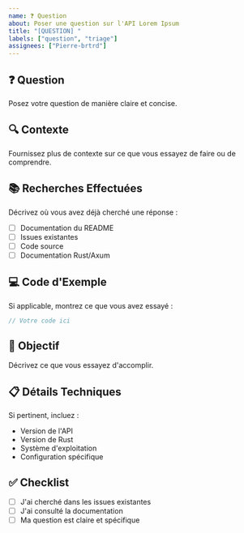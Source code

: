 ```yaml
---
name: ❓ Question
about: Poser une question sur l'API Lorem Ipsum
title: "[QUESTION] "
labels: ["question", "triage"]
assignees: ["Pierre-brtrd"]
---
```


## ❓ Question

Posez votre question de manière claire et concise.

## 🔍 Contexte

Fournissez plus de contexte sur ce que vous essayez de faire ou de comprendre.

## 📚 Recherches Effectuées

Décrivez où vous avez déjà cherché une réponse :

-   [ ] Documentation du README
-   [ ] Issues existantes
-   [ ] Code source
-   [ ] Documentation Rust/Axum

## 💻 Code d'Exemple

Si applicable, montrez ce que vous avez essayé :

```rust
// Votre code ici
```

## 🎯 Objectif

Décrivez ce que vous essayez d'accomplir.

## 📋 Détails Techniques

Si pertinent, incluez :

-   Version de l'API
-   Version de Rust
-   Système d'exploitation
-   Configuration spécifique

## ✅ Checklist

-   [ ] J'ai cherché dans les issues existantes
-   [ ] J'ai consulté la documentation
-   [ ] Ma question est claire et spécifique
